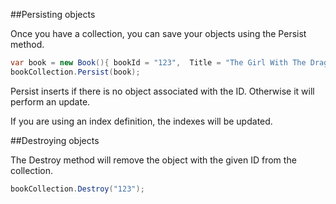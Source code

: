 ##Persisting objects

Once you have a collection, you can save your objects using the Persist method.

```cs
var book = new Book(){ bookId = "123",  Title = "The Girl With The Dragon Tattoo" };
bookCollection.Persist(book);
```

Persist inserts if there is no object associated with the ID. Otherwise it will perform an update.

If you are using an index definition, the indexes will be updated.

##Destroying objects

The Destroy method will remove the object with the given ID from the collection.

```cs
bookCollection.Destroy("123");
```
